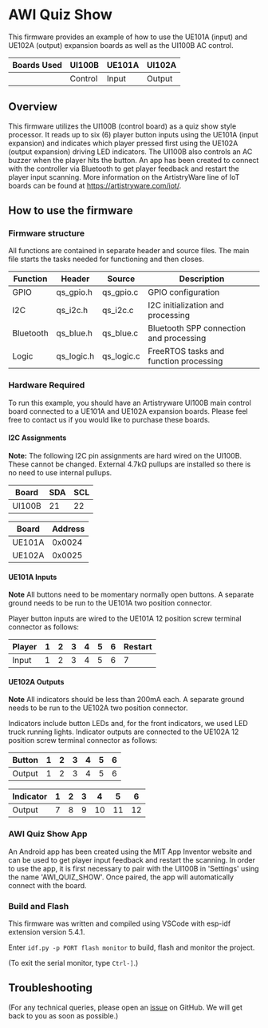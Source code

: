 # AWI Quiz Show

This firmware provides an example of how to use the UE101A (input) and UE102A (output) expansion boards as well as the UI100B AC control.

| Boards Used | UI100B  | UE101A | UI102A |
| ----------- | ------- | ------ | ------ |
|             | Control |  Input | Output |

## Overview

This firmware utilizes the UI100B (control board) as a quiz show style processor. It reads up to six (6) player button inputs using the UE101A (input expansion) and indicates which player pressed first using the UE102A (output expansion) driving LED indicators. The UI100B also controls an AC buzzer when the player hits the button. An app has been created to connect with the controller via Bluetooth to get player feedback and restart the player input scanning.
More information on the ArtistryWare line of IoT boards can be found at https://artistryware.com/iot/.

## How to use the firmware

### Firmware structure

All functions are contained in separate header and source files. The main file starts the tasks needed for functioning and then closes.

| Function  | Header     | Source     | Description                             |
| --------- | ---------- | ---------- | --------------------------------------- |
| GPIO      | qs_gpio.h  | qs_gpio.c  | GPIO configuration                      |
| I2C       | qs_i2c.h   | qs_i2c.c   | I2C initialization and processing       |
| Bluetooth | qs_blue.h  | qs_blue.c  | Bluetooth SPP connection and processing |
| Logic     | qs_logic.h | qs_logic.c | FreeRTOS tasks and function processing  |

### Hardware Required

To run this example, you should have an Artistryware UI100B main control board connected to a UE101A and UE102A expansion boards. Please feel free to contact us if you would like to purchase these boards.

#### I2C Assignments

**Note:** The following I2C pin assignments are hard wired on the UI100B. These cannot be changed. External 4.7kΩ pullups are installed so there is no need to use internal pullups.

| Board  | SDA  | SCL  |
| ------ | ---- | ---- |
| UI100B |  21  |  22  |

| Board  | Address |
| ------ | ------- |
| UE101A | 0x0024  |
| UE102A | 0x0025  |

#### UE101A Inputs

**Note** All buttons need to be momentary normally open buttons. A separate ground needs to be run to the UE101A two position connector.

Player button inputs are wired to the UE101A 12 position screw terminal connector as follows:

| Player | 1 | 2 | 3 | 4 | 5 | 6 | Restart |
| ------ | - | - | - | - | - | - | ------- |
| Input  | 1 | 2 | 3 | 4 | 5 | 6 |    7    |

#### UE102A Outputs

**Note** All indicators should be less than 200mA each. A separate ground needs to be run to the UE102A two position connector.

Indicators include button LEDs and, for the front indicators, we used LED truck running lights. Indicator outputs are connected to the UE102A 12 position screw terminal connector as follows:

| Button | 1 | 2 | 3 | 4 | 5 | 6 |      
| ------ | - | - | - | - | - | - |      
| Output | 1 | 2 | 3 | 4 | 5 | 6 |      

| Indicator | 1 | 2 | 3 | 4  | 5  | 6  |
| --------- | - | - | - | -- | -- | -- |
| Output    | 7 | 8 | 9 | 10 | 11 | 12 |

### AWI Quiz Show App

An Android app has been created using the MIT App Inventor website and can be used to get player input feedback and restart the scanning. In order to use the app, it is first necessary to pair with the UI100B in 'Settings' using the name 'AWI_QUIZ_SHOW'. Once paired, the app will automatically connect with the board.

### Build and Flash

This firmware was written and compiled using VSCode with esp-idf extension version 5.4.1.

Enter `idf.py -p PORT flash monitor` to build, flash and monitor the project.

(To exit the serial monitor, type ``Ctrl-]``.)

## Troubleshooting

(For any technical queries, please open an [issue](https://github.com/artistryware/Firmware-Public/issues) on GitHub. We will get back to you as soon as possible.)
